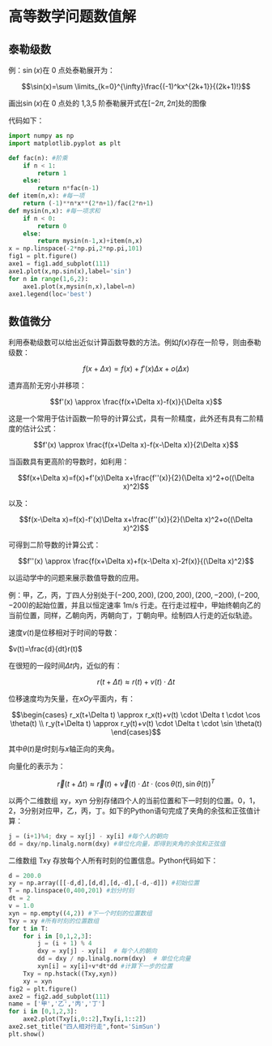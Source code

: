 # 高等数学问题数值解

## 泰勒级数

例：$`\sin(x)`$在 0 点处泰勒展开为：

$$\sin(x)=\sum \limits_{k=0}^{\infty}\frac{(-1)^kx^{2k+1}}{(2k+1)!}$$

画出$`\sin(x)`$在 0 点处的 1,3,5 阶泰勒展开式在$`[-2\pi,2\pi]`$处的图像

代码如下：

```python
import numpy as np
import matplotlib.pyplot as plt

def fac(n): #阶乘
    if n < 1:
        return 1
    else:
        return n*fac(n-1)
def item(n,x): #每一项
    return (-1)**n*x**(2*n+1)/fac(2*n+1)
def mysin(n,x): #每一项求和
    if n < 0:
        return 0
    else:
        return mysin(n-1,x)+item(n,x)
x = np.linspace(-2*np.pi,2*np.pi,101)
fig1 = plt.figure()
axe1 = fig1.add_subplot(111)
axe1.plot(x,np.sin(x),label='sin')
for n in range(1,6,2):
    axe1.plot(x,mysin(n,x),label=n)
axe1.legend(loc='best')
```

## 数值微分

利用泰勒级数可以给出近似计算函数导数的方法。例如$`f(x)`$存在一阶导，则由泰勒级数：

$$f(x+\Delta x)=f(x)+f'(x)\Delta x+o(\Delta x)$$

遗弃高阶无穷小并移项：

$$f'(x) \approx \frac{f(x+\Delta x)-f(x)}{\Delta x}$$

这是一个常用于估计函数一阶导的计算公式，具有一阶精度，此外还有具有二阶精度的估计公式：

$$f'(x) \approx \frac{f(x+\Delta x)-f(x-\Delta x)}{2\Delta x}$$

当函数具有更高阶的导数时，如利用：

$$f(x+\Delta x)=f(x)+f'(x)\Delta x+\frac{f''(x)}{2}(\Delta x)^2+o((\Delta x)^2)$$

以及：

$$f(x-\Delta x)=f(x)-f'(x)\Delta x+\frac{f''(x)}{2}(\Delta x)^2+o((\Delta x)^2)$$

可得到二阶导数的计算公式：

$$f''(x) \approx \frac{f(x+\Delta x)+f(x-\Delta x)-2f(x)}{(\Delta x)^2}$$

以运动学中的问题来展示数值导数的应用。

例：甲，乙，丙，丁四人分别处于$`(-200,200),(200,200),(200,-200),(-200,-200)`$的起始位置，并且以恒定速率 1m/s 行走。在行走过程中，甲始终朝向乙的当前位置，同样，乙朝向丙，丙朝向丁，丁朝向甲。绘制四人行走的近似轨迹。

速度$`v(t)`$是位移相对于时间的导数：

$v(t)=\frac{d}{dt}r(t)$

在很短的一段时间$`\Delta t`$内，近似的有：

$$r(t+\Delta t) \approx r(t)+v(t) \cdot \Delta t$$

位移速度均为矢量，在$`xOy`$平面内，有：

$$\begin{cases} r_x(t+\Delta t) \approx r_x(t)+v(t) \cdot \Delta t \cdot \cos \theta(t) \\ r_y(t+\Delta t) \approx r_y(t)+v(t) \cdot \Delta t  \cdot \sin \theta(t) \end{cases}$$

其中$`\theta(t)`$是$`t`$时刻与$`x`$轴正向的夹角。

向量化的表示为：

$$\vec r(t+\Delta t) \approx \vec r(t)+\vec v(t) \cdot \Delta t \cdot (\cos \theta(t),\sin \theta(t))^T$$

以两个二维数组 xy，xyn 分别存储四个人的当前位置和下一时刻的位置。0，1，2，3分别对应甲，乙，丙，丁。如下的Python语句完成了夹角的余弦和正弦值计算：

```python
j = (i+1)%4; dxy = xy[j] - xy[i] #每个人的朝向
dd = dxy/np.linalg.norm(dxy) #单位化向量，即得到夹角的余弦和正弦值
```

二维数组 Txy 存放每个人所有时刻的位置信息。Python代码如下：

```python
d = 200.0
xy = np.array([[-d,d],[d,d],[d,-d],[-d,-d]]) #初始位置
T = np.linspace(0,400,201) #划分时刻
dt = 2
v = 1.0
xyn = np.empty((4,2)) #下一个时刻的位置数组
Txy = xy #所有时刻的位置数组
for t in T:
    for i in [0,1,2,3]:
        j = (i + 1) % 4
        dxy = xy[j] - xy[i]  # 每个人的朝向
        dd = dxy / np.linalg.norm(dxy)  # 单位化向量
        xyn[i] = xy[i]+v*dt*dd #计算下一步的位置
    Txy = np.hstack((Txy,xyn))
    xy = xyn
fig2 = plt.figure()
axe2 = fig2.add_subplot(111)
name = ['甲','乙','丙','丁']
for i in [0,1,2,3]:
    axe2.plot(Txy[i,0::2],Txy[i,1::2])
axe2.set_title("四人相对行走",font='SimSun')
plt.show()
```

